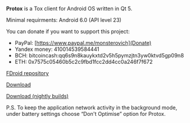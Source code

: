 **Protox** is a Tox client for Android OS written in Qt 5.

Minimal requirments: Android 6.0 (API level 23)

You can donate if you want to support this project:

* PayPal: [https://www.paypal.me/monsterovich](Donate)
* Yandex money: 410014539584441
* BCH: bitcoincash:qq6s9n8kauykxtd2v5h5pymzjtn3yw0ktvd5gp09n8
* ETH: 0x7575c05460b5c2c9fbd1fcc2dd4cc0a246f7f672

[FDroid repository](https://submarine.strangled.net/fdroid/)

[Download](https://gitlab.com/Monsterovich/protox/-/releases)

[Download (nightly builds)](https://submarine.strangled.net/protox/builds/nightly/)

P.S. To keep the application network activity in the background mode, under battery settings choose “Don't Optimise” option for Protox.